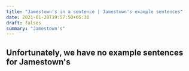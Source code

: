```yaml
---
title: "Jamestown's in a sentence | Jamestown's example sentences"
date: 2021-01-20T19:57:50+05:30
draft: falses
summary: "Jamestown's"
---
```

## Unfortunately, we have no example sentences for Jamestown's                 
